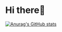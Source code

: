 # Hi there👋
[![Anurag's GitHub stats](https://github-readme-stats.vercel.app/api?username=toviaferna)](https://github.com/anuraghazra/github-readme-stats)
